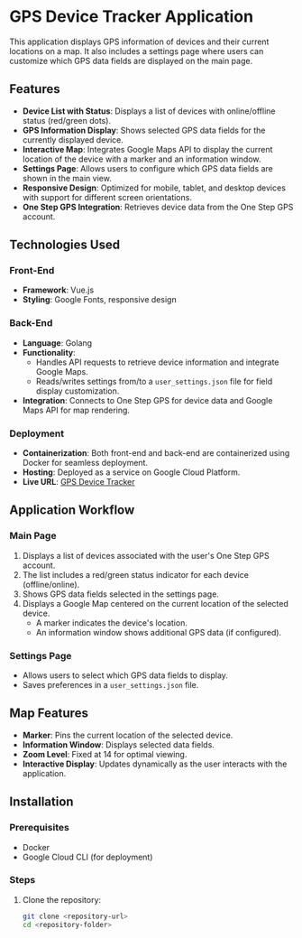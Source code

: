 # GPS Device Tracker Application

This application displays GPS information of devices and their current locations on a map. It also includes a settings page where users can customize which GPS data fields are displayed on the main page.

## Features

- **Device List with Status**: Displays a list of devices with online/offline status (red/green dots).
- **GPS Information Display**: Shows selected GPS data fields for the currently displayed device.
- **Interactive Map**: Integrates Google Maps API to display the current location of the device with a marker and an information window.
- **Settings Page**: Allows users to configure which GPS data fields are shown in the main view.
- **Responsive Design**: Optimized for mobile, tablet, and desktop devices with support for different screen orientations.
- **One Step GPS Integration**: Retrieves device data from the One Step GPS account.

## Technologies Used

### Front-End

- **Framework**: Vue.js
- **Styling**: Google Fonts, responsive design

### Back-End

- **Language**: Golang
- **Functionality**:
  - Handles API requests to retrieve device information and integrate Google Maps.
  - Reads/writes settings from/to a `user_settings.json` file for field display customization.
- **Integration**: Connects to One Step GPS for device data and Google Maps API for map rendering.

### Deployment

- **Containerization**: Both front-end and back-end are containerized using Docker for seamless deployment.
- **Hosting**: Deployed as a service on Google Cloud Platform.
- **Live URL**: [GPS Device Tracker](https://osg-625361629214.us-central1.run.app/)

## Application Workflow

### Main Page

1. Displays a list of devices associated with the user's One Step GPS account.
2. The list includes a red/green status indicator for each device (offline/online).
3. Shows GPS data fields selected in the settings page.
4. Displays a Google Map centered on the current location of the selected device.
   - A marker indicates the device's location.
   - An information window shows additional GPS data (if configured).

### Settings Page

- Allows users to select which GPS data fields to display.
- Saves preferences in a `user_settings.json` file.

## Map Features

- **Marker**: Pins the current location of the selected device.
- **Information Window**: Displays selected data fields.
- **Zoom Level**: Fixed at 14 for optimal viewing.
- **Interactive Display**: Updates dynamically as the user interacts with the application.

## Installation

### Prerequisites

- Docker
- Google Cloud CLI (for deployment)

### Steps

1. Clone the repository:
   ```bash
   git clone <repository-url>
   cd <repository-folder>
   ```
